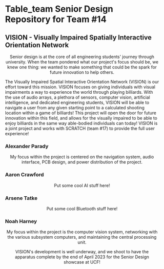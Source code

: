 # Table_team Senior Design Repository for Team #14

## VISION - Visually Impaired Spatially Interactive Orientation Network 

<p align="center">
Senior design is at the core of all engineering students' journey through university. When the team pondered what our project's focus should be, we knew one thing: we wanted to make something that could be the spark for future innovation to help others.

The Visually Impaired Spatial Interactive Orientation Network (VISION) is our effort toward this mission. VISION focuses on giving individuals with visual impairments a way to experience the world through playing billiards. With the use of audio arrays, a plethora of sensors,  computer vision, artificial intelligence, and dedicated engineering students, VISION will be able to navigate a user from any given starting point to a calculated shooting location within a game of billiards! This project will open the door for future innovation within this field, and allows for the visually impaired to be able to enjoy billiards in the same way able-bodied individuals can today! VISION is a joint project and works with SCRATCH (team #17) to provide the full user experience!
</p>

### Alexander Parady
<p align="center">
My focus within the project is centered on the navigation system, audio interface, PCB design, and power distribution of the project. 
</p>

### Aaron Crawford
<p align="center">
Put some cool AI stuff here! 
</p>

### Arsene Tatke
<p align="center">
Put some cool Bluetooth stuff here! 
</p>

### Noah Harney
<p align="center">
 My focus within the project is the computer vision system, networking with the various subsystem computers, and maintaining the central processing unit.
</p>

<p align="center">
VISION's development is well underway, and we shoot to have the apparatus complete by the end of April 2023 for the Senior Design showcase at UCF!
</p>
